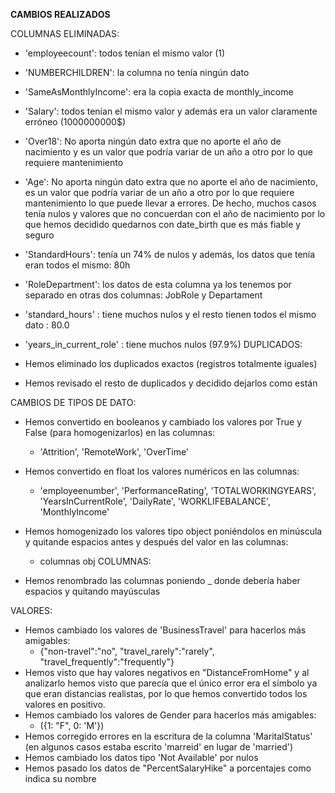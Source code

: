 **CAMBIOS REALIZADOS**

COLUMNAS ELIMINADAS:

- 'employeecount': todos tenían el mismo valor (1)
- 'NUMBERCHILDREN': la columna no tenía ningún dato
- 'SameAsMonthlyIncome': era la copia exacta de monthly_income
- 'Salary': todos tenían el mismo valor y además era un valor claramente erróneo (1000000000$)
- 'Over18': No aporta ningún dato extra que no aporte el año de nacimiento y es un valor que podría variar de un año a otro por lo que requiere mantenimiento
- 'Age': No aporta ningún dato extra que no aporte el año de nacimiento, es un valor que podría variar de un año a otro por lo que requiere mantenimiento lo que puede llevar a errores. De hecho, muchos casos tenía nulos y valores que no concuerdan con el año de nacimiento por lo que hemos decidido quedarnos con date_birth que es más fiable y seguro
- 'StandardHours': tenía un 74% de nulos y además, los datos que tenía eran todos el mismo: 80h
- 'RoleDepartment': los datos de esta columna ya los tenemos por separado en otras dos columnas: JobRole y Departament
- 'standard_hours' : tiene muchos nulos  y el resto tienen todos el mismo dato : 80.0
- 'years_in_current_role' : tiene muchos nulos (97.9%) 
DUPLICADOS:

- Hemos eliminado los duplicados exactos (registros totalmente iguales)
- Hemos revisado el resto de duplicados y decidido dejarlos como están

CAMBIOS DE TIPOS DE DATO:

- Hemos convertido en booleanos y cambiado los valores por True y False (para homogenizarlos) en las columnas:
    - 'Attrition', 'RemoteWork', 'OverTime'
- Hemos convertido en float los valores numéricos en las columnas: 
    - 'employeenumber', 'PerformanceRating', 'TOTALWORKINGYEARS', 'YearsInCurrentRole', 'DailyRate', 'WORKLIFEBALANCE', 'MonthlyIncome'
- Hemos homogenizado los valores tipo object poniéndolos en minúscula y quitande espacios antes y después del valor en las columnas:
    - columnas obj
COLUMNAS:

- Hemos renombrado las columnas poniendo _ donde debería haber espacios y quitando mayúsculas

VALORES:

- Hemos cambiado los valores de  'BusinessTravel' para hacerlos más amigables:
    - {"non-travel":"no", "travel_rarely":"rarely", "travel_frequently":"frequently"}
- Hemos visto que hay valores negativos en "DistanceFromHome" y al analizarlo hemos visto que parecía que el único error era el símbolo ya que eran distancias realistas, por lo que hemos convertido todos los valores en positivo.
- Hemos cambiado los valores de Gender para hacerlos más amigables:
    - ({1: "F", 0: 'M'})
- Hemos corregido errores en la escritura de la columna 'MaritalStatus' (en algunos casos estaba escrito 'marreid' en lugar de 'married')
- Hemos cambiado los datos tipo 'Not Available' por nulos
- Hemos pasado los datos de "PercentSalaryHike" a porcentajes como indica su nombre